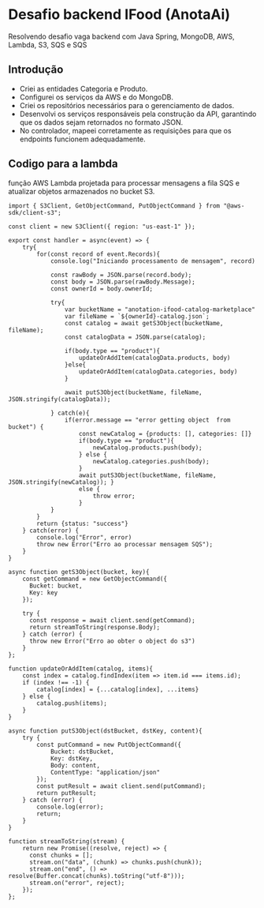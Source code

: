 # Desafio backend IFood (AnotaAi)
Resolvendo desafio vaga backend com Java Spring, MongoDB, AWS, Lambda, S3, SQS e SQS

## Introdução 
* Criei as entidades Categoria e Produto.
* Configurei os serviços da AWS e do MongoDB.
* Criei os repositórios necessários para o gerenciamento de dados.
* Desenvolvi os serviços responsáveis pela construção da API, garantindo que os dados sejam retornados no formato JSON.
* No controlador, mapeei corretamente as requisições para que os endpoints funcionem adequadamente.

## Codigo para a lambda 
função AWS Lambda projetada para processar mensagens a fila SQS e atualizar objetos armazenados no bucket S3.
```
import { S3Client, GetObjectCommand, PutObjectCommand } from "@aws-sdk/client-s3"; 

const client = new S3Client({ region: "us-east-1" }); 

export const handler = async(event) => {
    try{
        for(const record of event.Records){
            console.log("Iniciando processamento de mensagem", record)

            const rawBody = JSON.parse(record.body);
            const body = JSON.parse(rawBody.Message);
            const ownerId = body.ownerId;

            try{
                var bucketName = "anotation-ifood-catalog-marketplace"
                var fileName = `${ownerId}-catalog.json`;
                const catalog = await getS3Object(bucketName, fileName);
                const catalogData = JSON.parse(catalog);

                if(body.type == "product"){
                    updateOrAddItem(catalogData.products, body)
                }else{
                    updateOrAddItem(catalogData.categories, body)
                }

                await putS3Object(bucketName, fileName, JSON.stringify(catalogData));

            } catch(e){
                if(error.message == "error getting object  from bucket") {
                    const newCatalog = {products: [], categories: []}
                    if(body.type == "product"){
                        newCatalog.products.push(body);
                    } else {
                        newCatalog.categories.push(body);
                    }
                    await putS3Object(bucketName, fileName, JSON.stringify(newCatalog)); }
                    else {
                        throw error;
                    }
            }
        }
        return {status: "success"}
    } catch(error) {
        console.log("Error", error)
        throw new Error("Erro ao processar mensagem SQS");
    }
}

async function getS3Object(bucket, key){
    const getCommand = new GetObjectCommand({
      Bucket: bucket,
      Key: key
    });
  
    try {
      const response = await client.send(getCommand);
      return streamToString(response.Body);
    } catch (error) {
      throw new Error("Erro ao obter o object do s3")
    }
};

function updateOrAddItem(catalog, items){
    const index = catalog.findIndex(item => item.id === items.id);
    if (index !== -1) {
        catalog[index] = {...catalog[index], ...items}
    } else {
        catalog.push(items);
    }
}

async function putS3Object(dstBucket, dstKey, content){
    try {
        const putCommand = new PutObjectCommand({
            Bucket: dstBucket,
            Key: dstKey,
            Body: content,
            ContentType: "application/json"
        });
        const putResult = await client.send(putCommand);
        return putResult;
    } catch (error) {
        console.log(error);
        return;
    }
}

function streamToString(stream) {
    return new Promise((resolve, reject) => {
      const chunks = []; 
      stream.on("data", (chunk) => chunks.push(chunk));
      stream.on("end", () => resolve(Buffer.concat(chunks).toString("utf-8"))); 
      stream.on("error", reject); 
    });
};
```
